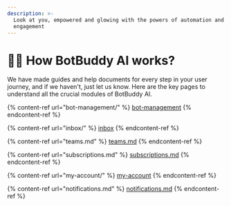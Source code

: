 ```yaml
---
description: >-
  Look at you, empowered and glowing with the powers of automation and customer
  engagement
---
```


# 🏃‍♂️ How BotBuddy AI works?

We have made guides and help documents for every step in your user journey, and if we haven't, just let us know. Here are the key pages to understand all the crucial modules of BotBuddy AI.

{% content-ref url="bot-management/" %}
[bot-management](bot-management/)
{% endcontent-ref %}

{% content-ref url="inbox/" %}
[inbox](inbox/)
{% endcontent-ref %}

{% content-ref url="teams.md" %}
[teams.md](teams.md)
{% endcontent-ref %}

{% content-ref url="subscriptions.md" %}
[subscriptions.md](subscriptions.md)
{% endcontent-ref %}

{% content-ref url="my-account/" %}
[my-account](my-account/)
{% endcontent-ref %}

{% content-ref url="notifications.md" %}
[notifications.md](notifications.md)
{% endcontent-ref %}
